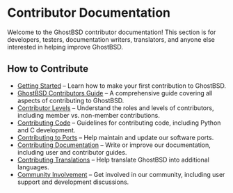 # Contributor Documentation

Welcome to the GhostBSD contributor documentation! This section is for developers, testers, documentation writers, translators, and anyone else interested in helping improve GhostBSD.

## How to Contribute

- [Getting Started](getting-started/index) – Learn how to make your first contribution to GhostBSD.
- [GhostBSD Contributors Guide](contributors-guide/index) – A comprehensive guide covering all aspects of contributing to GhostBSD.
- [Contributor Levels](contributor-levels/index) – Understand the roles and levels of contributors, including member vs. non-member contributions.
- [Contributing Code](code/index) – Guidelines for contributing code, including Python and C development.
- [Contributing to Ports](ports/index) – Help maintain and update our software ports.
- [Contributing Documentation](documentation/index) – Write or improve our documentation, including user and contributor guides.
- [Contributing Translations](translations/index) – Help translate GhostBSD into additional languages.
- [Community Involvement](community/index) – Get involved in our community, including user support and development discussions.